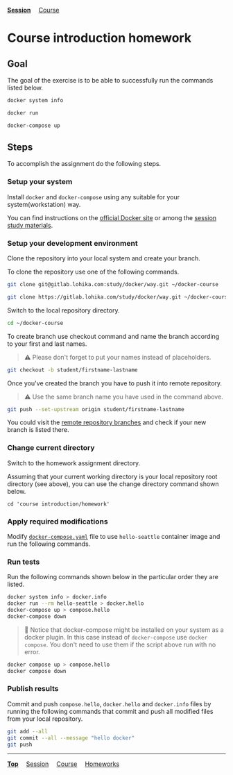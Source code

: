 **[Session](../README.md)**
&emsp;[Course](/README.md)

# Course introduction homework

## Goal
The goal of the exercise is to be able to successfully run the commands listed below.

```sh
docker system info
```
```sh
docker run
```
```sh
docker-compose up
```

## Steps

To accomplish the assignment do the following steps.

### Setup your system

Install `docker` and `docker-compose` using any suitable for your system(workstation) way.

You can find instructions on the [official Docker site](https://www.docker.com/get-started/) or among the [session study materials](../README.md#study-materials).

### Setup your development environment

Clone the repository into your local system and create your branch.

To clone the repository use one of the following commands.
```sh
git clone git@gitlab.lohika.com:study/docker/way.git ~/docker-course
```
```sh
git clone https://gitlab.lohika.com/study/docker/way.git ~/docker-course
```

Switch to the local repository directory.
```sh
cd ~/docker-course
```

To create branch use checkout command and name the branch according to your first and last names.
> :warning: Please don't forget to put your names instead of placeholders.

```sh
git checkout -b student/firstname-lastname
```

Once you've created the branch you have to push it into remote repository.
> :warning: Use the same branch name you have used in the command above.

```sh
git push --set-upstream origin student/firstname-lastname
```

You could visit the [remote repository branches](https://gitlab.lohika.com/study/docker/way/-/branches) and check if your new branch is listed there.

### Change current directory

Switch to the homework assignment directory.

Assuming that your current working directory is your local repository root directory (see above), you can use the change directory command shown below.

```
cd 'course introduction/homework'
```

### Apply required modifications

Modify [`docker-compose.yaml`](./docker-compose.yaml) file to use `hello-seattle` container image and run the following commands.

### Run tests

Run the following commands shown below in the particular order they are listed.

```sh
docker system info > docker.info
docker run --rm hello-seattle > docker.hello
docker-compose up > compose.hello
docker-compose down
```

> :memo: Notice that docker-compose might be installed on your system as a docker plugin. In this case instead of ```docker-compose``` use ```docker compose```. You don't need to use them if the script above run with no error.

```sh
docker compose up > compose.hello
docker compose down
```

### Publish results

Commit and push `compose.hello`, `docker.hello` and `docker.info` files by running the following commands that commit and push all modified files from your local repository.

```sh
git add --all
git commit --all --message "hello docker"
git push
```

---
**[Top](#)**
&emsp;[Session](../README.md)
&emsp;[Course](/README.md)
&emsp;[Homeworks](/README.md#homeworks)
